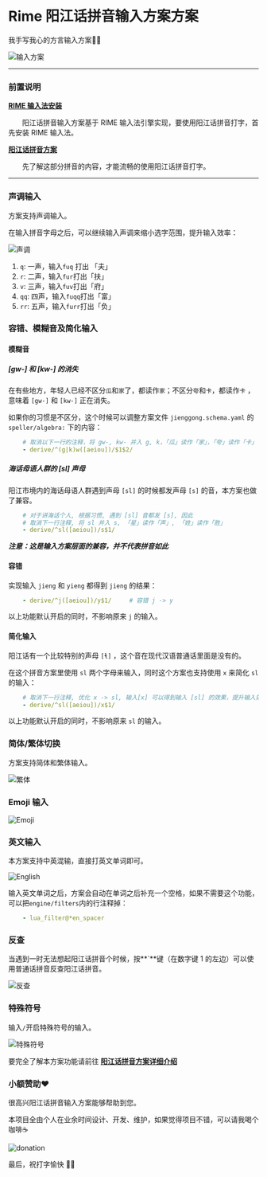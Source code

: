# Rime 阳江话拼音输入方案方案

我手写我心的方言输入方案🫶🏻

![输入方案](./images/jienggongwaa.png)

<hr>

### 前置说明

**[RIME 输入法安装](https://lumen01.github.io/jienggongwaa/01.rime-installation.html)**

　　阳江话拼音输入方案基于 RIME 输入法引擎实现，要使用阳江话拼音打字，首先安装 RIME 输入法。

**[阳江话拼音方案](https://lumen01.github.io/jienggongwaa/03.jienggongwaa-pingjam.html)**

　　先了解这部分拼音的内容，才能流畅的使用阳江话拼音打字。

<hr>

### 声调输入

方案支持声调输入。

在输入拼音字母之后，可以继续输入声调来缩小选字范围，提升输入效率：

![声调](./images/tones.gif)

1. `q`: 一声，输入`fuq` 打出 「夫」
2. `r`: 二声，输入`fur`打出「扶」
3. `v`: 三声，输入`fuv`打出「府」
4. `qq`: 四声，输入`fuqq`打出「富」
5. `rr`: 五声，输入`furr`打出「负」

### 容错、模糊音及简化输入

#### 模糊音

##### [gw-] 和 [kw-] 的消失

在有些地方，年轻人已经不区分`瓜`和`家`了，都读作`家`；不区分`夸`和`卡`，都读作`卡`  ，意味着 `[gw-]` 和 `[kw-]` 正在消失。

如果你的习惯是不区分，这个时候可以调整方案文件 `jienggong.schema.yaml` 的 `speller/algebra:` 下的内容：

```yaml
    # 取消以下一行的注释，将 gw-, kw- 并入 g, k，「瓜」读作「家」，「夸」读作「卡」
    - derive/^(g|k)w([aeiou])/$1$2/
```

##### 海话母语人群的 [sl]  声母

阳江市境内的海话母语人群遇到声母 `[sl]` 的时候都发声母 `[s]` 的音，本方案也做了兼容。

```yaml
    # 对于讲海话个人, 根据习惯, 遇到 [sl] 音都发 [s], 因此
    # 取消下一行注释, 将 sl 并入 s, 「星」读作「声」, 「姓」读作「胜」
    - derive/^sl([aeiou])/s$1/
```

***注意：这是输入方案层面的兼容，并不代表拼音如此***

#### 容错

实现输入 `jieng` 和 `yieng` 都得到 `jieng` 的结果：

```yaml
    - derive/^j([aeiou])/y$1/     # 容错 j -> y
```

以上功能默认开启的同时，不影响原来 `j` 的输入。

#### 简化输入

阳江话有一个比较特别的声母 `[ɬ]` ，这个音在现代汉语普通话里面是没有的。

在这个拼音方案里使用 `sl` 两个字母来输入，同时这个方案也支持使用 `x` 来简化 `sl` 的输入：

```yaml
    # 取消下一行注释, 优化 x -> sl, 输入[x] 可以得到输入 [sl] 的效果，提升输入效率
    - derive/^sl([aeiou])/x$1/
```

以上功能默认开启的同时，不影响原来 `sl` 的输入。

### 简体/繁体切换

方案支持简体和繁体输入。

![繁体](./images/simp_trad.gif)

### Emoji 输入

![Emoji](./images/emoji.gif)

### 英文输入

本方案支持中英混输，直接打英文单词即可。

![English](./images/english.gif)

输入英文单词之后，方案会自动在单词之后补充一个空格，如果不需要这个功能，可以把`engine/filters`内的行注释掉：

```yaml
    - lua_filter@*en_spacer
```

### 反查

当遇到一时无法想起阳江话拼音个时候，按**`**键（在数字键 1 的左边）可以使用普通话拼音反查阳江话拼音。

![反查](./images/reverse_lookup.gif)

### 特殊符号

输入`/`开启特殊符号的输入。

![特殊符号](./images/icons.gif)

要完全了解本方案功能请前往 **[阳江话拼音方案详细介绍](https://lumen01.github.io/jienggongwaa/04.rime-jienggongwaa-details.html)** 

### 小额赞助❤️

很高兴阳江话拼音输入方案能够帮助到您。

本项目全由个人在业余时间设计、开发、维护，如果觉得项目不错，可以请我喝个咖啡☕️

![donation](./images/donation.png)

最后，祝打字愉快 🫶🏻
